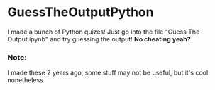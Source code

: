 # GuessTheOutputPython
I made a bunch of Python quizes!
Just go into the file "Guess The Output.ipynb" and try guessing the output! **No cheating yeah?**
### Note:
I made these 2 years ago, some stuff may not be useful, but it's cool nonetheless.   
